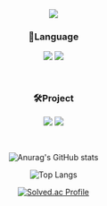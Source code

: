 
<!--
**SSonSeongmin/SSonSeongmin** is a ✨ _special_ ✨ repository because its `README.md` (this file) appears on your GitHub profile.

Here are some ideas to get you started:

- 🔭 I’m currently working on ...
- 🌱 I’m currently learning ...
- 👯 I’m looking to collaborate on ...
- 🤔 I’m looking for help with ...
- 💬 Ask me about ...
- 📫 How to reach me: ...
- 😄 Pronouns: ...
- ⚡ Fun fact: ...
-->

<div align="center">
  
<img src="https://capsule-render.vercel.app/api?type=Slice&color=gradient&height=100&section=header"/>


### 🎇Language
<img src="https://img.shields.io/badge/C++-00599C?style=flat&logo=C++&logoColor=white" /> <img src="https://img.shields.io/badge/C Sharp-239120?style=flat&logo=C Sharp&logoColor=white" />

<br>

### 🛠Project



<a href="https://store.steampowered.com/app/2317390/ToyLand/" target="_blank"><img src="https://img.shields.io/badge/Steam_ToyLand-000000?style=flat-square&logo=Steam&logoColor=white"/></a>
<a href="https://store.steampowered.com/app/2317390/ToyLand/" target="_blank"><img src="https://img.shields.io/badge/Steam_ToyLand-000000?style=flat-square&logo=Steam&logoColor=white"/></a>

<br>

![Anurag's GitHub stats](https://github-readme-stats.vercel.app/api?username=SSonSeongmin&show_icons=true&theme=radical)


![Top Langs](https://github-readme-stats.vercel.app/api/top-langs/?username=SSonSeongmin&layout=compact&theme=dark)


[![Solved.ac Profile](http://mazassumnida.wtf/api/generate_badge?boj=rjeotjdals)](https://solved.ac/rjeotjdals)
</div>

